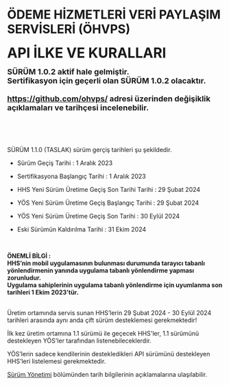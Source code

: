 #  ÖDEME HİZMETLERİ VERİ PAYLAŞIM SERVİSLERİ (ÖHVPS) 

**<font size=6>API İLKE VE KURALLARI  </font>**  

<font size=4><b>SÜRÜM 1.0.2 aktif hale gelmiştir.<br>
Sertifikasyon için geçerli olan SÜRÜM 1.0.2 olacaktır.<br>
<br>
 <https://github.com/ohvps/> adresi üzerinden değişiklik açıklamaları ve tarihçesi incelenebilir.<br></b></font>

<br/>


<br/>
<br/>

SÜRÜM 1.1.0 (TASLAK) sürüm gerçiş tarihleri şu şekildedir.

- Sürüm Geçiş Tarihi : 1 Aralık 2023

- Sertifikasyona Başlangıç Tarihi : 1 Aralık 2023

- HHS Yeni Sürüm Üretime Geçiş Son Tarihi Tarihi : 29 Şubat 2024 

- YÖS Yeni Sürüm Üretime Geçiş Başlangıç Tarihi : 29 Şubat 2024 

- YÖS Yeni Sürüm Üretime Geçiş Son Tarihi : 30 Eylül 2024

- Eski Sürümün Kaldırılma Tarihi : 31 Ekim 2024  

<br>

**ÖNEMLİ BİLGİ : <br>HHS’nin mobil uygulamasının bulunması durumunda tarayıcı tabanlı yönlendirmenin yanında uygulama tabanlı yönlendirme yapması zorunludur. <br>Uygulama sahiplerinin uygulama tabanlı yönlendirme için uyumlanma son tarihleri 1 Ekim 2023’tür.**
<br>
<br>

Üretim ortamında servis sunan HHS’lerin 29 Şubat 2024 - 30 Eylül 2024 tarihleri arasında aynı anda çift sürüm desteklemesi gerekmektedir!

İlk kez üretim ortamına 1.1 sürümü ile geçecek HHS'ler, 1.1 sürümünü destekleyen YÖS'ler tarafından listenebileceklerdir.

YÖS’lerin sadece kendilerinin destekledikleri API sürümünü destekleyen HHS’leri listelemesi gerekmektedir.


[Sürüm Yönetimi](surum-yonetimi) bölümünden tarih bilgilerinin açıklamalarına ulaşılabilir.


<br/>
<br/>
<br/>
<br/>
<br/>
<br/>
<br/>
<br/>
<br/>
<br/>
<br/>
<br/>
<br/>
<br/>
<br/>
<br/>
<br/>
<br/>
<br/>
<br/>
<br/>
<br/>
<br/>